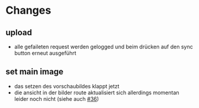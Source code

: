 # Changes

## upload

- alle gefaileten request werden gelogged und beim drücken auf den sync button erneut ausgeführt

## set main image

- das setzen des vorschaubildes klappt jetzt
- die ansicht in der bilder route aktualisiert sich allerdings momentan leider noch nicht (siehe auch [#36](https://github.com/Mastbau-FN/inspector/issues/36))
